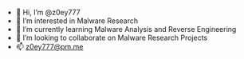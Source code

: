 - 👋 Hi, I’m @z0ey777
- 👀 I’m interested in Malware Research
- 🌱 I’m currently learning Malware Analysis and Reverse Engineering
- 💞️ I’m looking to collaborate on Malware Research Projects
- 📫 z0ey777@pm.me

<!---
z0ey777/z0ey777 is a ✨ special ✨ repository because its `README.md` (this file) appears on your GitHub profile.
You can click the Preview link to take a look at your changes.
--->
